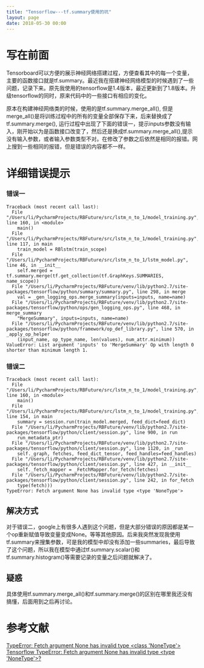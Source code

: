 ```yaml
---
title: "Tensorflow---tf.summary使用的坑"
layout: page
date: 2018-05-30 00:00
---
```


# 写在前面
Tensorboard可以方便的展示神经网络搭建过程，方便查看其中的每一个变量，主要的函数接口就是tf.summary。最近我在搭建神经网络模型的时候遇到了一些问题，记录下来。原先我使用的tensorflow是1.4版本，最近更新到了1.8版本。升级tensorflow的同时，原来代码中的一些接口有相应的变化。

原本在构建神经网络类的时候，使用的是tf.summary.merge_all(), 但是merge_all()是将训练过程中的所有的变量全部保存下来，后来替换成了tf.summary.merge(), 运行过程中出现了下面的错误一，提示inputs参数没有输入，刚开始以为是函数接口改变了，然后还是换成tf.summary.merge_all(),提示没有输入参数，或者输入参数类型不对。在修改了参数之后依然是相同的报错。网上搜到一些相同的报错，但是错误的内容都不一样。
# 详细错误提示
### 错误一
```
Traceback (most recent call last):
  File "/Users/li/PycharmProjects/RBFuture/src/lstm_n_to_1/model_training.py", line 160, in <module>
    main()
  File "/Users/li/PycharmProjects/RBFuture/src/lstm_n_to_1/model_training.py", line 117, in main
    train_model = RBlstm(train_scope)
  File "/Users/li/PycharmProjects/RBFuture/src/lstm_n_to_1/lstm_model.py", line 46, in __init__
    self.merged = tf.summary.merge(tf.get_collection(tf.GraphKeys.SUMMARIES, name_scope))
  File "/Users/li/PycharmProjects/RBFuture/venv/lib/python2.7/site-packages/tensorflow/python/summary/summary.py", line 298, in merge
    val = _gen_logging_ops.merge_summary(inputs=inputs, name=name)
  File "/Users/li/PycharmProjects/RBFuture/venv/lib/python2.7/site-packages/tensorflow/python/ops/gen_logging_ops.py", line 468, in merge_summary
    "MergeSummary", inputs=inputs, name=name)
  File "/Users/li/PycharmProjects/RBFuture/venv/lib/python2.7/site-packages/tensorflow/python/framework/op_def_library.py", line 570, in _apply_op_helper
    (input_name, op_type_name, len(values), num_attr.minimum))
ValueError: List argument 'inputs' to 'MergeSummary' Op with length 0 shorter than minimum length 1.
```
### 错误二
```
Traceback (most recent call last):
  File "/Users/li/PycharmProjects/RBFuture/src/lstm_n_to_1/model_training.py", line 160, in <module>
    main()
  File "/Users/li/PycharmProjects/RBFuture/src/lstm_n_to_1/model_training.py", line 154, in main
    summary = session.run(train_model.merged, feed_dict=feed_dict)
  File "/Users/li/PycharmProjects/RBFuture/venv/lib/python2.7/site-packages/tensorflow/python/client/session.py", line 900, in run
    run_metadata_ptr)
  File "/Users/li/PycharmProjects/RBFuture/venv/lib/python2.7/site-packages/tensorflow/python/client/session.py", line 1120, in _run
    self._graph, fetches, feed_dict_tensor, feed_handles=feed_handles)
  File "/Users/li/PycharmProjects/RBFuture/venv/lib/python2.7/site-packages/tensorflow/python/client/session.py", line 427, in __init__
    self._fetch_mapper = _FetchMapper.for_fetch(fetches)
  File "/Users/li/PycharmProjects/RBFuture/venv/lib/python2.7/site-packages/tensorflow/python/client/session.py", line 242, in for_fetch
    type(fetch)))
TypeError: Fetch argument None has invalid type <type 'NoneType'>
```

## 解决方式
对于错误二，google上有很多人遇到这个问题，但是大部分错误的原因都是某一个op重新赋值导致变量变成None。等等其他原因。后来我突然发现我使用tf.summary来搜集参数，可是我的模型中却没有添加一些summaries，最后导致了这个问题，所以我在模型中通过tf.summary.scalar()和tf.summary.histogram()等需要记录的变量之后问题就解决了。

## 疑惑
具体使用tf.summary.merge_all()和tf.summary.merge()的区别在哪里我还没有搞懂，后面用到之后再讨论。

# 参考文献
[TypeError: Fetch argument None has invalid type <class 'NoneType'> ](https://github.com/RobRomijnders/LSTM_tsc/issues/3)
[Tensorflow TypeError: Fetch argument None has invalid type <type 'NoneType'>?](https://stackoverflow.com/questions/39114832/tensorflow-typeerror-fetch-argument-none-has-invalid-type-type-nonetype)